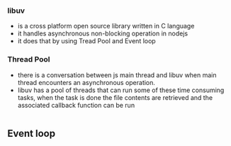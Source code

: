 ### libuv
- is a cross platform open source library written in C language
- it handles asynchronous non-blocking operation in nodejs
- it does that by using Tread Pool and Event loop

### Thread Pool
- there is a conversation between js main thread and libuv when main thread encounters an asynchronous operation.
- libuv has a pool of threads that can run some of these time consuming tasks, when the task is done the file contents are retrieved and the associated callback function can be run
```js

```

## Event loop